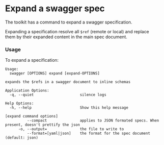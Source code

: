 # Expand a swagger spec

The toolkit has a command to expand a swagger specification.

Expanding a specification resolve all `$ref` (remote or local) and replace them by their expanded
content in the main spec document.

### Usage

To expand a specification:

```
Usage:
  swagger [OPTIONS] expand [expand-OPTIONS]

expands the $refs in a swagger document to inline schemas

Application Options:
  -q, --quiet                     silence logs

Help Options:
  -h, --help                      Show this help message

[expand command options]
          --compact               applies to JSON formated specs. When present, doesn't prettify the json
      -o, --output=               the file to write to
          --format=[yaml|json]    the format for the spec document (default: json)
```

